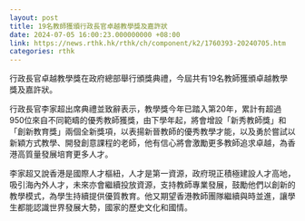 ```yaml
---
layout: post
title: 19名教師獲頒行政長官卓越教學獎及嘉許狀
date: 2024-07-05 16:00:23.000000000 +08:00
link: https://news.rthk.hk/rthk/ch/component/k2/1760393-20240705.htm
categories: rthk
---
```


行政長官卓越教學獎在政府總部舉行頒獎典禮，今屆共有19名教師獲頒卓越教學獎及嘉許狀。

行政長官李家超出席典禮並致辭表示，教學獎今年已踏入第20年，累計有超過950位來自不同範疇的優秀教師獲獎，由下學年起，將會增設「新秀教師獎」和「創新教育獎」兩個全新獎項，以表揚新晉教師的優秀教學才能，以及勇於嘗試以新穎方式教學、開發創意課程的老師，他有信心將會激勵更多教師追求卓越，為香港高質量發展培育更多人才。

李家超又說香港是國際人才樞紐，人才是第一資源，政府現正積極建設人才高地，吸引海內外人才，未來亦會繼續投放資源，支持教師專業發展，鼓勵他們以創新的教學模式，為學生持續提供優質教育。他又期望香港教師團隊繼續與時並進，讓學生都能認識世界發展大勢，國家的歷史文化和國情。
